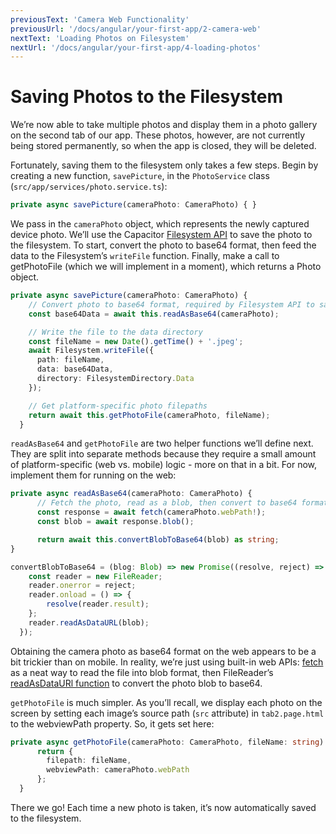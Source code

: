 ```yaml
---
previousText: 'Camera Web Functionality'
previousUrl: '/docs/angular/your-first-app/2-camera-web'
nextText: 'Loading Photos on Filesystem'
nextUrl: '/docs/angular/your-first-app/4-loading-photos'
---
```


# Saving Photos to the Filesystem

We’re now able to take multiple photos and display them in a photo gallery on the second tab of our app. These photos, however, are not currently being stored permanently, so when the app is closed, they will be deleted.

Fortunately, saving them to the filesystem only takes a few steps. Begin by creating a new function, `savePicture`, in the `PhotoService` class (`src/app/services/photo.service.ts`):

```typescript
private async savePicture(cameraPhoto: CameraPhoto) { }
```

We pass in the `cameraPhoto` object, which represents the newly captured device photo. We’ll use the Capacitor [Filesystem API](https://capacitor.ionicframework.com/docs/apis/filesystem) to save the photo to the filesystem. To start, convert the photo to base64 format, then feed the data to the Filesystem’s `writeFile` function. Finally, make a call to getPhotoFile (which we will implement in a moment), which returns a Photo object. 

```typescript
private async savePicture(cameraPhoto: CameraPhoto) {
    // Convert photo to base64 format, required by Filesystem API to save
    const base64Data = await this.readAsBase64(cameraPhoto);

    // Write the file to the data directory
    const fileName = new Date().getTime() + '.jpeg';
    await Filesystem.writeFile({
      path: fileName,
      data: base64Data,
      directory: FilesystemDirectory.Data
    });

    // Get platform-specific photo filepaths
    return await this.getPhotoFile(cameraPhoto, fileName);
  }
```

`readAsBase64` and `getPhotoFile` are two helper functions we’ll define next. They are split into separate methods because they require a small amount of platform-specific (web vs. mobile) logic - more on that in a bit.  For now, implement them for running on the web:

```typescript
private async readAsBase64(cameraPhoto: CameraPhoto) {
      // Fetch the photo, read as a blob, then convert to base64 format
      const response = await fetch(cameraPhoto.webPath!);
      const blob = await response.blob();

      return await this.convertBlobToBase64(blob) as string;  
}

convertBlobToBase64 = (blog: Blob) => new Promise((resolve, reject) => {
    const reader = new FileReader;
    reader.onerror = reject;
    reader.onload = () => {
        resolve(reader.result);
    };
    reader.readAsDataURL(blob);
  });
```

Obtaining the camera photo as base64 format on the web appears to be a bit trickier than on mobile. In reality, we’re just using built-in web APIs: [fetch](https://developer.mozilla.org/en-US/docs/Web/API/Fetch_API) as a neat way to read the file into blob format, then FileReader’s [readAsDataURl function](https://developer.mozilla.org/en-US/docs/Web/API/FileReader/readAsDataURL) to convert the photo blob to base64.

`getPhotoFile` is much simpler. As you’ll recall, we display each photo on the screen by setting each image’s source path (`src` attribute) in `tab2.page.html` to the webviewPath property. So, it gets set here:

```typescript
private async getPhotoFile(cameraPhoto: CameraPhoto, fileName: string): Promise<Photo> {
      return {
        filepath: fileName,
        webviewPath: cameraPhoto.webPath
      };
  }
```

There we go! Each time a new photo is taken, it’s now automatically saved to the filesystem.